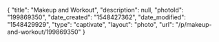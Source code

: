 {
    "title": "Makeup and Workout",
    "description": null,
    "photoId": "199869350",
    "date_created": "1548427362",
    "date_modified": "1548429929",
    "type": "captivate",
    "layout": "photo",
    "url": "\/p\/makeup-and-workout\/199869350"
}
